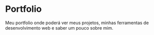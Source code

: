 # Portfolio
Meu portfolio onde poderá ver meus projetos, minhas ferramentas de desenvolvimento web e saber um pouco sobre mim.
